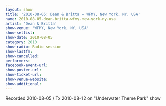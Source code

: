 ```yaml
---
layout: show
title: '2010-08-05: Dean & Britta - WFMY, New York, NY, USA'
name: 2010-08-05-dean-britta-wfmy-new-york-ny-usa
artist: 'Dean & Britta'
show-venue: 'WFMY, New York, NY, USA'
show-setlist: 
show-date: 2010-08-05
category: 2010
show-radio: Radio session
show-lastfm: 
show-cancelled: 
performers: 
facebook-event-url: 
show-poster-url: 
show-ticket-url: 
show-venue-website: 
show-additional: 
---
```


Recorded 2010-08-05 / Tx 2010-08-12 on "Underwater Theme Park" show